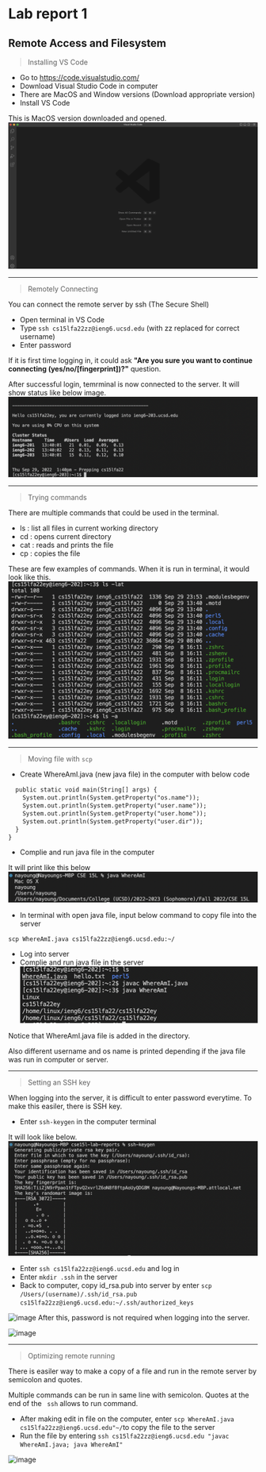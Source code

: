# Lab report 1
## Remote Access and Filesystem

> Installing VS Code 

- Go to  https://code.visualstudio.com/
- Download Visual Studio Code in computer
- There are MacOS and Window versions (Download appropriate version)
- Install VS Code 

This is MacOS version downloaded and opened.
![Image](VS-Code.png)

---

> Remotely Connecting 

You can connect the remote server by ssh (The Secure Shell)
- Open terminal in VS Code 
- Type ```ssh cs15lfa22zz@ieng6.ucsd.edu```
(with zz replaced for correct username)
- Enter password 

If it is first time logging in, it could ask **"Are you sure you want to continue connecting (yes/no/[fingerprint])?"** question. 

After successful login, temrminal is now connected to the server.
It will show status like below image. 
![image](Connected.png)

--- 
>Trying commands 

There are multiple commands that could be used in the terminal. 

- ls : list all files in current working directory 
- cd : opens current directory 
- cat : reads and prints the file 
- cp : copies the file 

These are few examples of commands. 
When it is run in terminal, it would look like this. 
![image](Commands.png)

---

>Moving file with ```scp```

- Create WhereAmI.java (new java file) in the computer with below code
```class WhereAmI {
  public static void main(String[] args) {
    System.out.println(System.getProperty("os.name"));
    System.out.println(System.getProperty("user.name"));
    System.out.println(System.getProperty("user.home"));
    System.out.println(System.getProperty("user.dir"));
  }
}
```
- Complie and run java file in the computer 

It will print like this below 
![image](computer.png)

- In terminal with open java file, input below command to copy file into the server 
```
scp WhereAmI.java cs15lfa22zz@ieng6.ucsd.edu:~/
```
- Log into server 
- Complie and run java file in the server 
![image](server.png)

Notice that WhereAmI.java file is added in the directory.

Also different username and os name is printed depending if the java file was run in computer or server. 

---
>Setting an SSH key

When logging into the server, it is difficult to enter password everytime. To make this easiler, there is SSH key. 

- Enter ```ssh-keygen``` in the computer terminal 

It will look like below.
![image](keygen.png)

- Enter ```ssh cs15lfa22zz@ieng6.ucsd.edu``` and log in
- Enter ```mkdir .ssh``` in the server 
- Back to computer, copy id_rsa.pub into server by enter
```scp /Users/(username)/.ssh/id_rsa.pub cs15lfa22zz@ieng6.ucsd.edu:~/.ssh/authorized_keys```

![image](mkdir.png)
After this, password is not required when logging into the server. 

![image](login.png)

---

>Optimizing remote running 

There is easiler way to make a copy of a file and run in the remote server by semicolon and quotes. 

Multiple commands can be run in same line with semicolon. 
Quotes at the end of the ``` ssh```  allows to run command.

- After making edit in file on the computer, enter ```scp WhereAmI.java cs15lfa22zz@ieng6.ucsd.edu"~/```to copy the file to the server 
- Run the file by entering ```ssh cs15lfa22zz@ieng6.ucsd.edu "javac WhereAmI.java; java WhereAmI"``` 

![image](optimizing.png)